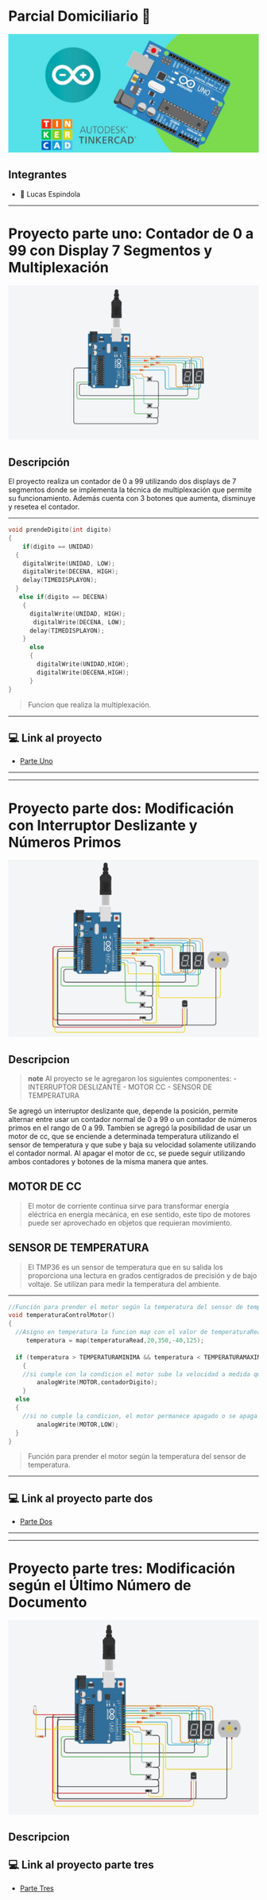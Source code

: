 # Parcial Domiciliario :page_facing_up:
![Tinkercad](ArduinoTinkercad.jpg)

## Integrantes
- :cowboy_hat_face: Lucas Espindola
   
---

# Proyecto parte uno: Contador de 0 a 99 con Display 7 Segmentos y Multiplexación
![Tinkercad](ciucuito.jpg)

## Descripción

El proyecto realiza un contador de 0 a 99 utilizando dos displays de 7 segmentos donde se implementa la técnica de multiplexación que permite su funcionamiento. Además cuenta con 3 botones que aumenta, disminuye y resetea el contador.

---
~~~ C
void prendeDigito(int digito)
{ 
    if(digito == UNIDAD)
  {
    digitalWrite(UNIDAD, LOW);
    digitalWrite(DECENA, HIGH);
    delay(TIMEDISPLAYON);
  }
   else if(digito == DECENA)
    {
      digitalWrite(UNIDAD, HIGH);
       digitalWrite(DECENA, LOW);
      delay(TIMEDISPLAYON);
    }
      else
      {
        digitalWrite(UNIDAD,HIGH);
        digitalWrite(DECENA,HIGH);
      }
}
~~~
> Funcion que realiza la multiplexación.
---

## :computer: Link al proyecto

- [Parte Uno](https://www.tinkercad.com/things/buAP0c983mY)

---
---

# Proyecto parte dos: Modificación con Interruptor Deslizante y Números Primos
![Tinkercad](circuito2.jpg)

## Descripcion
> **note**
Al proyecto se le agregaron los siguientes componentes: -INTERRUPTOR DESLIZANTE - MOTOR CC - SENSOR DE TEMPERATURA

Se agregó un interruptor deslizante que, depende la posición, permite alternar entre usar un contador normal de 0 a 99 o un contador de números primos en el rango de 0 a 99.
Tambien se agregó la posibilidad de usar un motor de cc, que se enciende a determinada temperatura utilizando el sensor de temperatura y que sube y baja su velocidad solamente utilizando el contador normal. 
Al apagar el motor de cc, se puede seguir utilizando ambos contadores y botones de la misma manera que antes.

## MOTOR DE CC
> El motor de corriente continua sirve para transformar energía eléctrica en energía mecánica, en ese sentido, este tipo de motores puede ser aprovechado en objetos que requieran movimiento.
## SENSOR DE TEMPERATURA
> El TMP36 es un sensor de temperatura que en su salida los proporciona una lectura en grados centígrados de precisión y de bajo voltaje. Se utilizan para medir la temperatura del ambiente.
---
~~~ C
//Función para prender el motor según la temperatura del sensor de temperatura.
void temperaturaControlMotor()
{
  //Asigno en temperatura la funcion map con el valor de temperaturaRead.
	 temperatura = map(temperaturaRead,20,350,-40,125);
  
  if (temperatura > TEMPERATURAMINIMA && temperatura < TEMPERATURAMAXIMA)
    {
    //si cumple con la condicion el motor sube la velocidad a medida que incrementa el contador común
  		analogWrite(MOTOR,contadorDigito);
  	}
  else
  {
    //si no cumple la condicion, el motor permanece apagado o se apaga si estaba en funcionamiento.
  	    analogWrite(MOTOR,LOW);
  }  	  
}
~~~
> Función para prender el motor según la temperatura del sensor de temperatura.
---

## :computer: Link al proyecto parte dos

- [Parte Dos](https://www.tinkercad.com/things/3fFhyDG7J3W)

---
---

# Proyecto parte tres: Modificación según el Último Número de Documento
![Tinkercad](circuito3.jpg)

## Descripcion

## :computer: Link al proyecto parte tres
- [Parte Tres](https://www.tinkercad.com/things/gzIJMUw3nne)



